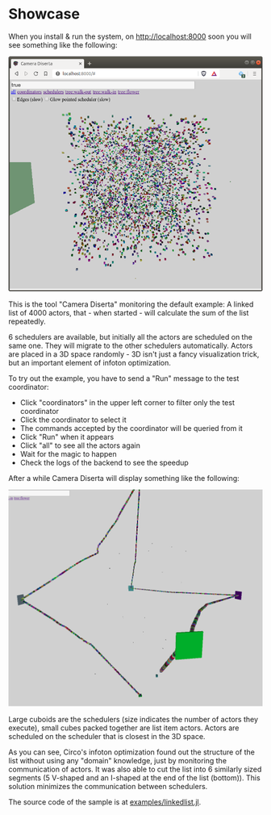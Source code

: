 # Showcase

When you install & run the system, on [http://localhost:8000](http://localhost:8000) soon you will see something like the following:

![The sample loaded in Camera Diserta](assets/sample1.png)

This is the tool "Camera Diserta" monitoring the default example:
A linked list of 4000 actors, that - when started - will calculate the sum of the list repeatedly.

6 schedulers are available, but initially all the actors are scheduled on the same one. They will migrate
to the other schedulers automatically. Actors are placed in a 3D space randomly - 3D isn't just a fancy
visualization trick, but an important element of infoton optimization.

To try out the example, you have to send a "Run" message to the test coordinator:

- Click "coordinators" in the upper left corner to filter only the test coordinator
- Click the coordinator to select it
- The commands accepted by the coordinator will be queried from it
- Click "Run" when it appears
- Click "all" to see all the actors again
- Wait for the magic to happen
- Check the logs of the backend to see the speedup

After a while Camera Diserta will display something like the following:

![Infoton-optimized version of the sample](assets/sample2.png)

Large cuboids are the schedulers (size indicates the number of actors they execute), small cubes packed together
are list item actors. Actors are scheduled on the scheduler that is closest in the 3D space.

As you can see, Circo's infoton optimization found out the structure of the list without using any "domain" knowledge,
just by monitoring the communication of actors. It was also able to cut the list into 6 similarly sized segments (5 V-shaped and an I-shaped at the end of the list (bottom)). This solution minimizes the communication between schedulers.

The source code of the sample is at [examples/linkedlist.jl](https://github.com/Circo-dev/Circo/blob/master/examples/linkedlist.jl).
